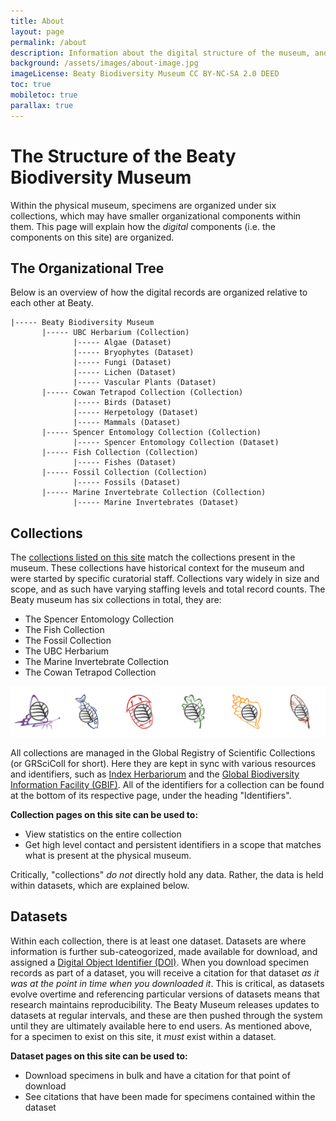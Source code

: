 ```yaml
---
title: About
layout: page
permalink: /about
description: Information about the digital structure of the museum, and how this site is organized.
background: /assets/images/about-image.jpg
imageLicense: Beaty Biodiversity Museum CC BY-NC-SA 2.0 DEED
toc: true
mobiletoc: true
parallax: true
---
```


# The Structure of the Beaty Biodiversity Museum

Within the physical museum, specimens are organized under six collections, which may have smaller organizational components within them. This page will explain how the *digital* components (i.e. the components on this site) are organized.

## The Organizational Tree

Below is an overview of how the digital records are organized relative to each other at Beaty. 

```
|----- Beaty Biodiversity Museum
       |----- UBC Herbarium (Collection)
              |----- Algae (Dataset)
              |----- Bryophytes (Dataset)
              |----- Fungi (Dataset)
              |----- Lichen (Dataset)
              |----- Vascular Plants (Dataset)
       |----- Cowan Tetrapod Collection (Collection)
              |----- Birds (Dataset)
              |----- Herpetology (Dataset)
              |----- Mammals (Dataset)
       |----- Spencer Entomology Collection (Collection)
              |----- Spencer Entomology Collection (Dataset)
       |----- Fish Collection (Collection)
              |----- Fishes (Dataset)
       |----- Fossil Collection (Collection)
              |----- Fossils (Dataset)
       |----- Marine Invertebrate Collection (Collection)
              |----- Marine Invertebrates (Dataset)
```

## Collections

The [collections listed on this site](/collection/search) match the collections present in the museum. These collections have historical context for the museum and were started by specific curatorial staff. Collections vary widely in size and scope, and as such have varying staffing levels and total record counts. The Beaty museum has six collections in total, they are:

- The Spencer Entomology Collection
- The Fish Collection
- The Fossil Collection
- The UBC Herbarium
- The Marine Invertebrate Collection
- The Cowan Tetrapod Collection
 
![collection-icons](/assets/images/about-collections-icons.png)

All collections are managed in the Global Registry of Scientific Collections (or GRSciColl for short). Here they are kept in sync with various resources and identifiers, such as [Index Herbariorum](https://sweetgum.nybg.org/science/ih/) and the [Global Biodiversity Information Facility (GBIF)](https://gbif.org). All of the identifiers for a collection can be found at the bottom of its respective page, under the heading "Identifiers".

**Collection pages on this site can be used to:**
- View statistics on the entire collection
- Get high level contact and persistent identifiers in a scope that matches what is present at the physical museum.

Critically, "collections" *do not* directly hold any data. Rather, the data is held within datasets, which are explained below.

## Datasets

Within each collection, there is at least one dataset. Datasets are where information is further sub-cateogorized, made available for download, and assigned a [Digital Object Identifier (DOI)](https://www.doi.org/the-identifier/what-is-a-doi/). When you download specimen records as part of a dataset, you will receive a citation for that dataset *as it was at the point in time when you downloaded it*. This is critical, as datasets evolve overtime and referencing particular versions of datasets means that research maintains reproducibility. The Beaty Museum releases updates to datasets at regular intervals, and these are then pushed through the system until they are ultimately available here to end users. As mentioned above, for a specimen to exist on this site, it *must* exist within a dataset.

**Dataset pages on this site can be used to:**
- Download specimens in bulk and have a citation for that point of download
- See citations that have been made for specimens contained within the dataset




